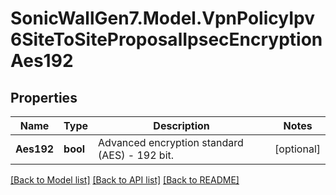 # SonicWallGen7.Model.VpnPolicyIpv6SiteToSiteProposalIpsecEncryptionAes192

## Properties

Name | Type | Description | Notes
------------ | ------------- | ------------- | -------------
**Aes192** | **bool** | Advanced encryption standard (AES) - 192 bit. | [optional] 

[[Back to Model list]](../README.md#documentation-for-models) [[Back to API list]](../README.md#documentation-for-api-endpoints) [[Back to README]](../README.md)


